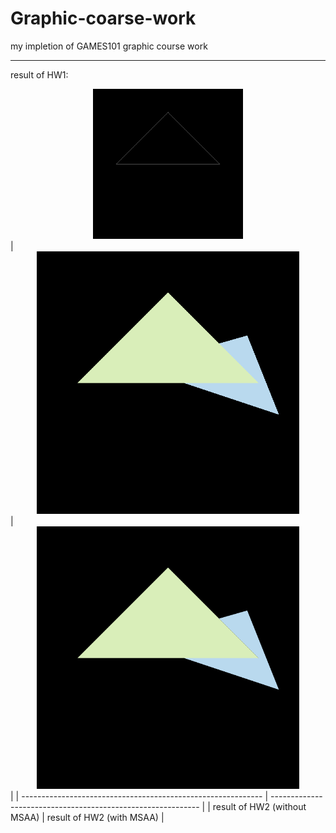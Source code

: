 # Graphic-coarse-work
my impletion of GAMES101 graphic course work

---
result of HW1:<br>

<center><img src="./Assign1/res.gif" style="zoom:80%;" /></center>
| <center><img src="./Assign2/image1.png" style="zoom:60%;" /></center> | <center><img src="./Assign2/image.png" style="zoom:60%;" /></center> |
| ------------------------------------------------------------ | ------------------------------------------------------------ |
| result of HW2 (without MSAA)                                 | result of HW2 (with MSAA)                                    |



